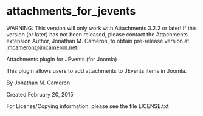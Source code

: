 attachments_for_jevents
=======================

WARNING: This version will only work with Attachments 3.2.2 or later!
         If this version (or later) has not been released, please contact the
         Attachments extension Author, Jonathan M. Cameron, to obtain
         pre-release version at jmcameron@jmcameron.net.

Attachments plugin for JEvents (for Joomla)

This plugin allows users to add attachments to JEvents items in Joomla.

By Jonathan M. Cameron

Created February 20, 2015


For License/Copying information, please see the file LICENSE.txt
